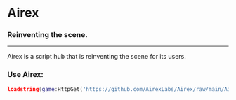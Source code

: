 # Airex
### **Reinventing the scene.**
--------------------

Airex is a script hub that is reinventing the scene for its users.


### **Use Airex:**
```lua
loadstring(game:HttpGet('https://github.com/AirexLabs/Airex/raw/main/Airex.lua', true))()
```
